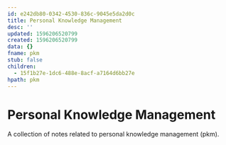 ```yaml
---
id: e242db80-0342-4530-836c-9045e5da2d0c
title: Personal Knowledge Management
desc: ''
updated: 1596206520799
created: 1596206520799
data: {}
fname: pkm
stub: false
children:
  - 15f1b27e-1dc6-488e-8acf-a7164d6bb27e
hpath: pkm
---
```

# Personal Knowledge Management

A collection of notes related to personal knowledge management (pkm). 
